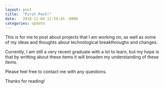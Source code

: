 ```yaml
---
layout: post
title:  "First Post!"
date:   2018-11-04 11:59:45 -0800
categories: update
---
```

This is for me to post about projects that I am working on, as well as some of my ideas and thoughts 
about technological breakthroughs and changes.

Currently, I am still a very recent graduate with a lot to learn, but my hope is that by writting about
these items it will broaden my understanding of these items.

Please feel free to contact me with any questions.

Thanks for reading!
